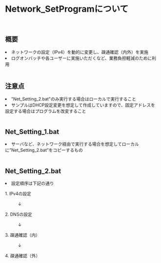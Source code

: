 # Network_SetProgramについて
<br>

## 概要
<li>ネットワークの設定（IPv4）を動的に変更し、疎通確認（内外）を実施
<li>ログオンバッチや各ユーザーに実施いただくなど、業務負担軽減のために利用
<br>
<br>

## 注意点
<li>"Net_Setting_2.bat"のみ実行する場合はローカルで実行すること
<li>サンプルはDHCP設定変更を想定して作成していますので、固定アドレスを設定する場合はプログラムを改変すること
 
<br>
<br>

## Net_Setting_1.bat
<li>サーバなど、ネットワーク経由で実行する場合を想定してローカルに”Net_Setting_2.bat”をコピーするもの
 
<br>
<br>

## Net_Setting_2.bat
<li>設定順序は下記の通り
<p>1. IPv4の設定
<p>　　　↓
<p>2. DNSの設定
<p>　　　↓
<p>3. 疎通確認（内）
<p>　　　↓
<p>4. 疎通確認（外）
